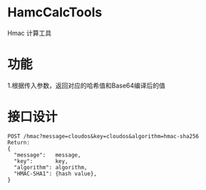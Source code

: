 # HamcCalcTools
Hmac 计算工具

# 功能
1.根据传入参数，返回对应的哈希值和Base64编译后的值

# 接口设计
```shell script
POST /hmac?message=cloudos&key=cloudos&algorithm=hmac-sha256
Return:
{
  "message":   message,
  "key":       key,
  "algorithm": algorithm,
  "HMAC-SHA1": {hash value},
}
```